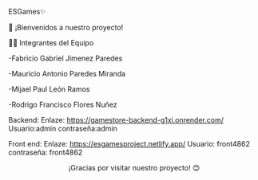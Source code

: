 ESGames✨

🚀 ¡Bienvenidos a nuestro proyecto!

👨‍💻 Integrantes del Equipo

-Fabricio Gabriel Jimenez Paredes

-Mauricio Antonio Paredes Miranda

-Mijael Paul León Ramos

-Rodrigo Francisco Flores Nuñez

Backend:
Enlaze: https://gamestore-backend-g1xi.onrender.com/
Usuario:admin
contraseña:admin

Front end:
Enlaze: https://esgamesproject.netlify.app/
Usuario: front4862
contraseña: front4862

<p align="center">
  ¡Gracias por visitar nuestro proyecto! 😊
</p>
